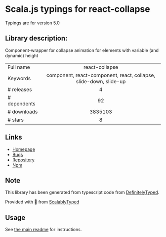 
# Scala.js typings for react-collapse

Typings are for version 5.0

## Library description:
Component-wrapper for collapse animation for elements with variable (and dynamic) height

|                    |                 |
| ------------------ | :-------------: |
| Full name          | react-collapse |
| Keywords           | component, react-component, react, collapse, slide-down, slide-up |
| # releases         | 4 |
| # dependents       | 92 |
| # downloads        | 3835103 |
| # stars            | 8 |

## Links
- [Homepage](https://github.com/nkbt/react-collapse)
- [Bugs](https://github.com/nkbt/react-collapse/issues)
- [Repository](https://github.com/nkbt/react-collapse)
- [Npm](https://www.npmjs.com/package/react-collapse)
    


## Note
This library has been generated from typescript code from [DefinitelyTyped](https://definitelytyped.org).

Provided with :purple_heart: from [ScalablyTyped](https://github.com/oyvindberg/ScalablyTyped)

## Usage
See [the main readme](../../readme.md) for instructions.


